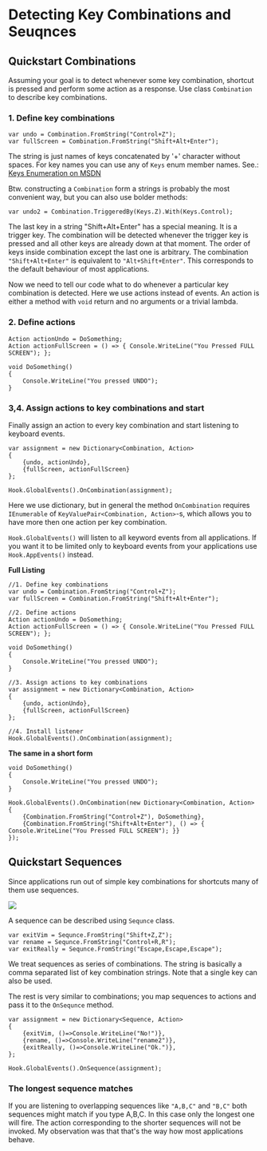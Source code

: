 # Detecting Key Combinations and Seuqnces

## Quickstart Combinations
Assuming your goal is to detect whenever some key combination, shortcut is pressed and perform some action as a response. Use class `Combination` to describe key combinations.
### 1. Define key combinations
```CSharp
var undo = Combination.FromString("Control+Z");
var fullScreen = Combination.FromString("Shift+Alt+Enter");
```

The string is just names of keys concatenated by '+' character without spaces. For key names you can use any of `Keys` enum member names. See.: [Keys Enumeration on MSDN](https://msdn.microsoft.com/en-us/library/microsoft.xna.framework.input.keys.aspx) 

Btw. constructing a `Combination` form a strings is probably the most convenient way, but you can also use bolder methods:

```
var undo2 = Combination.TriggeredBy(Keys.Z).With(Keys.Control);
```

The last key in a string "Shift+Alt+Enter" has a special meaning. It is a trigger key. The combination will be detected whenever the trigger key is pressed and all other keys are already down at that moment.
The order of keys inside combination except the last one is arbitrary. The combination `"Shift+Alt+Enter"` is equivalent to `"Alt+Shift+Enter"`. This corresponds to the default behaviour of most applications.

Now we need to tell our code what to do whenever a particular key combination is detected. Here we use actions instead of events. An action is either a method with `void` return and no arguments or a trivial lambda.

### 2. Define actions
```Sharp
Action actionUndo = DoSomething;
Action actionFullScreen = () => { Console.WriteLine("You Pressed FULL SCREEN"); };

void DoSomething()
{
	Console.WriteLine("You pressed UNDO");
}
```  

### 3,4. Assign actions to key combinations and start
Finally assign an action to every key combination and start listening to keyboard events.
```CSharp
var assignment = new Dictionary<Combination, Action>
{
    {undo, actionUndo},
    {fullScreen, actionFullScreen}
};

Hook.GlobalEvents().OnCombination(assignment);
```

Here we use dictionary, but in general the method `OnCombination` requires `IEnumerable` of `KeyValuePair<Combination, Action>`-s, which allows you to have more then one action per key combination.

`Hook.GlobalEvents()` will listen to all keyword events from all applications. If you want it to be limited only to keyboard events from your applications use `Hook.AppEvents()` instead.

**Full Listing**

```CSharp
//1. Define key combinations
var undo = Combination.FromString("Control+Z");
var fullScreen = Combination.FromString("Shift+Alt+Enter");

//2. Define actions
Action actionUndo = DoSomething;
Action actionFullScreen = () => { Console.WriteLine("You Pressed FULL SCREEN"); };

void DoSomething()
{
    Console.WriteLine("You pressed UNDO");
}

//3. Assign actions to key combinations
var assignment = new Dictionary<Combination, Action>
{
    {undo, actionUndo},
    {fullScreen, actionFullScreen}
};

//4. Install listener
Hook.GlobalEvents().OnCombination(assignment);
```

**The same in a short form**

```CSharp
void DoSomething()
{
    Console.WriteLine("You pressed UNDO");
}

Hook.GlobalEvents().OnCombination(new Dictionary<Combination, Action>
{
    {Combination.FromString("Control+Z"), DoSomething},
    {Combination.FromString("Shift+Alt+Enter"), () => { Console.WriteLine("You Pressed FULL SCREEN"); }}
});
```

## Quickstart Sequences
Since applications run out of simple key combinations for shortcuts many of them use sequences.

![](keysequences.png)

A sequence can be described using `Sequnce` class.

```CSharp
var exitVim = Sequnce.FromString("Shift+Z,Z");
var rename = Sequnce.FromString("Control+R,R");
var exitReally = Sequnce.FromString("Escape,Escape,Escape");
```

We treat sequences as series of combinations. The string is basically a comma separated list of key combination strings. Note that a single key can also be used.

The rest is very similar to combinations; you map sequences to actions and pass it to the `OnSequnce` method.

```CSharp
var assignment = new Dictionary<Sequence, Action>
{
    {exitVim, ()=>Console.WriteLine("No!")},
    {rename, ()=>Console.WriteLine("rename2")},
    {exitReally, ()=>Console.WriteLine("Ok.")},
};

Hook.GlobalEvents().OnSequence(assignment);
```

### The longest sequence matches
If you are listening to overlapping sequences like `"A,B,C"` and `"B,C"` both sequences might match if you type A,B,C. In this case only the longest one will fire. The action corresponding to the shorter sequences will not be invoked. My observation was that that's the way how most applications behave. 